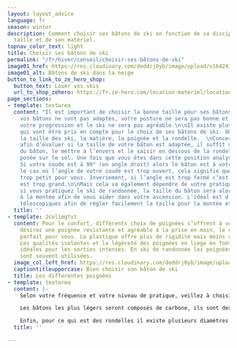 ```yaml
---
layout: layout_advice
language: fr
season: winter
description: Comment choisir ses bâtons de ski en fonction de sa discipline, de sa
  taille et de son matériel.
topnav_color_text: light
title: Choisir ses bâtons de ski
permalink: "/fr/hiver/conseil/choisir-ses-bâtons-de-ski"
image01_href: https://res.cloudinary.com/deddrj0yb/image/upload/v1642411068/website/Conseil%20/urban-sanden-RCF-_l7vITo-unsplash_fpch78.jpg
image01_alt: Bâtons de ski dans la neige
button_to_link_to_ze_hero_shop:
  button_text: Louer vos skis
  url_to_shop_zehero: https://fr.ze-hero.com/location-materiel/location-ski/location-ski-enfant
page_sections:
- template: textarea
  content: "Il est important de choisir la bonne taille pour ses bâtons de ski. Si
    vos bâtons ne sont pas adaptés, votre posture ne sera pas bonne et vous ralentirez
    votre progression et le ski ne sera pas agréable.\n\nIl existe plusieurs éléments
    qui vont être pris en compte pour le choix de ses bâtons de ski. On va retrouver
    la taille des ski, la matière, la poignée et la rondelle.  \nConcernant la taille,
    afin d’évaluer si la taille de votre bâton est adaptée, il suffit de se munir
    du bâton, le mettre à l’envers et le saisir en dessous de la rondelle, poignée
    posée sur le sol. Une fois que vous êtes dans cette position analysez votre coude.
    Si votre coude est à 90° (en angle droit) alors le bâton est à votre taille. Dans
    le cas où l’angle de votre coude est trop ouvert, cela signifie que le bâton est
    trop petit pour vous. Inversement, si l’angle est trop fermé c’est que le bâton
    est trop grand.\n\nMais cela va également dépendre de votre pratique. En effet,
    si vous pratiquez le ski de randonnée, la taille du bâton sera alors plus grande
    à la montée afin de vous aider dans votre ascension. L'idéal est d'avoir des bâtons
    télescopiques afin de régler facilement la taille pour la montée et la descente"
  title: ''
- template: 2colimgtxt
  content: Pour le confort, différents choix de poignées s’offrent à vous. Si vous
    désirez une poignée résistante et agréable à la prise en main, le caoutchouc est
    parfait pour vous. Le plastique offre plus de rigidité mais moins de confort.
    Les qualités isolantes et la légèreté des poignées en liège en font des alliées
    idéales pour les sorties intenses. En ski de randonnée les poignées en mousse
    sont souvent utilisées.
  image_col_left_href: https://res.cloudinary.com/deddrj0yb/image/upload/v1642411069/website/Conseil%20/ben-kolde-iKEWrU3t0VQ-unsplash_angktg.jpg
  captiontitleuppercase: Bien choisir son bâton de ski
  title: Les différentes poignées
- template: textarea
  content: |-
    Selon votre fréquence et votre niveau de pratique, veillez à choisir une paire de bâtons de skis adaptés.

    Les bâtons les plus légers seront composés de carbone, ils sont destinés aux skieurs confirmés qui skient régulièrement ou aux pratiquants de ski de randonnée. Pour une pratique dite « normale » optez pour des bâtons en aluminium. Il y a différents types d’aluminium pour les bâtons : le 5083, le plus léger, le 5086 qui sera un peu plus polyvalent entre la légèreté et la solidité et le 7000 pour une bonne résistance.

    Enfin, pour ce qui est des rondelles il existe plusieurs diamètres qui correspondent chacun à une pratique en particulier. Les rondelles avec un diamètre d’environ 50mm sont destinées à une pratique du ski déjà approfondie. Si l’on augmente un peu le diamètre jusqu’à 80mm, on s’adresse à tous les publics et toutes les pratiques. Finalement, les diamètres aux alentours des 100mm, les plus large, sont adaptés au freeride car ils évitent de s’enfoncer dans la neige fraîche.
  title: ''

---
```

